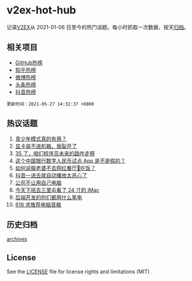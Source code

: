 # v2ex-hot-hub

 记录[V2EX](https://www.v2ex.com/)从 2021-01-06 日至今的热门话题。每小时抓取一次数据，按天[归档](archives)。
 
 ## 相关项目

- [GitHub热榜](https://github.com/snaildev/github-hot-hub)
- [知乎热榜](https://github.com/snaildev/zhihu-hot-hub)
- [微博热榜](https://github.com/snaildev/weibo-hot-hub)
- [头条热榜](https://github.com/snaildev/toutiao-hot-hub)
- [抖音热榜](https://github.com/snaildev/douyin-hot-hub)


 `更新时间：2021-05-27 14:32:37 +0800`

## 热议话题

1. [青少年模式真的有用？](https://www.v2ex.com/t/779330)
1. [显卡装不进机箱，我裂开了](https://www.v2ex.com/t/779452)
1. [35 了，咱们程序员未来的路咋走呀](https://www.v2ex.com/t/779479)
1. [这个中国银行数字人民币试点 App 是不是假的？](https://www.v2ex.com/t/779336)
1. [如何说服老婆不去网红餐厅🍴吃饭？](https://www.v2ex.com/t/779502)
1. [抖音一进去就自动播放太恶心了](https://www.v2ex.com/t/779511)
1. [公司不让用自己电脑](https://www.v2ex.com/t/779369)
1. [今天下班去三里屯看了 24 寸的 iMac](https://www.v2ex.com/t/779433)
1. [后端开发的你们都用什么笔电](https://www.v2ex.com/t/779375)
1. [618 求推荐电脑音箱](https://www.v2ex.com/t/779473)

## 历史归档

[archives](archives)

## License

See the [LICENSE](LICENSE) file for license rights and limitations (MIT).
